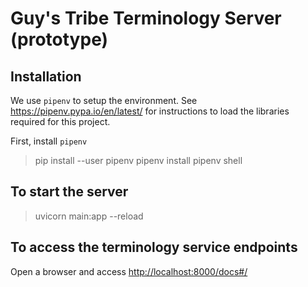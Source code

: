 # Guy's Tribe Terminology Server (prototype)

## Installation

We use ```pipenv``` to setup the environment. See https://pipenv.pypa.io/en/latest/ for instructions to load the libraries required for this project.

First, install ```pipenv```

> pip install --user pipenv
> pipenv install
> pipenv shell

## To start the server
> uvicorn main:app --reload

## To access the terminology service endpoints
Open a browser and access [http://localhost:8000/docs#/](http://tbook.local:8000/docs#/)
